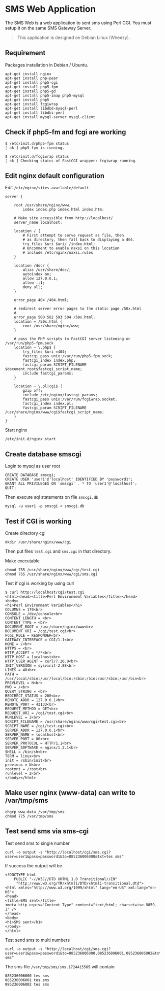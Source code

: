 
# SMS Web Application

The SMS Web is a web application to sent sms using Perl CGI. You must setup it on the same SMS Gateway Server.

>This application is designed on Debian Linux (Wheezy).

## Requirement

Packages installation in Debian / Ubuntu.

```
apt-get install nginx
apt-get install php-pear
apt-get install php5-cgi
apt-get install php5-fpm
apt-get install php5-gd
apt-get install php5-imap php5-mysql
apt-get install php5
apt-get install fcgiwrap
apt-get install libdbd-mysql-perl
apt-get install libdbi-perl
apt-get install mysql-server mysql-client
```

## Check if php5-fm and fcgi are working

```
$ /etc/init.d/php5-fpm status
[ ok ] php5-fpm is running.

$ /etc/init.d/fcgiwrap status
[ ok ] Checking status of FastCGI wrapper: fcgiwrap running.
```

## Edit nginx default configuration

Edit `/etc/nginx/sites-available/default`

```
server {

	root /usr/share/nginx/www;
        index index.php index.html index.htm;

	# Make site accessible from http://localhost/
	server_name localhost;

	location / {
		# First attempt to serve request as file, then
		# as directory, then fall back to displaying a 404.
		try_files $uri $uri/ /index.html;
		# Uncomment to enable naxsi on this location
		# include /etc/nginx/naxsi.rules
	}

	location /doc/ {
		alias /usr/share/doc/;
		autoindex on;
		allow 127.0.0.1;
		allow ::1;
		deny all;
	}

	error_page 404 /404.html;

	# redirect server error pages to the static page /50x.html
	#
	error_page 500 502 503 504 /50x.html;
	location = /50x.html {
		root /usr/share/nginx/www;
	}

    # pass the PHP scripts to FastCGI server listening on /var/run/php5-fpm.sock
    location ~ \.php$ {
        try_files $uri =404;
        fastcgi_pass unix:/var/run/php5-fpm.sock;
        fastcgi_index index.php;
        fastcgi_param SCRIPT_FILENAME $document_root$fastcgi_script_name;
        include fastcgi_params;
    }

    location ~ \.pl|cgi$ {
        gzip off;
        include /etc/nginx/fastcgi_params;
        fastcgi_pass unix:/var/run/fcgiwrap.socket;
        fastcgi_index index.pl;
        fastcgi_param SCRIPT_FILENAME /usr/share/nginx/www/cgi$fastcgi_script_name;
    }
}
```

Start nginx

```
/etc/init.d/nginx start
```

## Create database smscgi

Login to mysql as user root

```
CREATE DATABASE smscgi;
CREATE USER 'user1'@'localhost' IDENTIFIED BY 'password1';
GRANT ALL PRIVILEGES ON `smscgi` . * TO 'user1'@'localhost';
QUIT;
```

Then execute sql statements on file `smscgi.db`

```
mysql -u user1 -p smscgi < smscgi.db
```

## Test if CGI is working

Create directory cgi

```
mkdir /usr/share/nginx/www/cgi
```

Then put files `test.cgi` and `sms.cgi` in that directory.

Make executable

```
chmod 755 /usr/share/nginx/www/cgi/test.cgi
chmod 755 /usr/share/nginx/www/cgi/sms.cgi
```

Test if cgi is working by using curl

```
$ curl http://localhost/cgi/test.cgi
<html><head><title>Perl Environment Variables</title></head>
<body>
<h1>Perl Environment Variables</h1>
COLUMNS = 170<br>
CONSOLE = /dev/console<br>
CONTENT_LENGTH = <br>
CONTENT_TYPE = <br>
DOCUMENT_ROOT = /usr/share/nginx/www<br>
DOCUMENT_URI = /cgi/test.cgi<br>
FCGI_ROLE = RESPONDER<br>
GATEWAY_INTERFACE = CGI/1.1<br>
HOME = /<br>
HTTPS = <br>
HTTP_ACCEPT = */*<br>
HTTP_HOST = localhost<br>
HTTP_USER_AGENT = curl/7.26.0<br>
INIT_VERSION = sysvinit-2.88<br>
LINES = 48<br>
PATH = /usr/local/sbin:/usr/local/bin:/sbin:/bin:/usr/sbin:/usr/bin<br>
PREVLEVEL = N<br>
PWD = /<br>
QUERY_STRING = <br>
REDIRECT_STATUS = 200<br>
REMOTE_ADDR = 127.0.0.1<br>
REMOTE_PORT = 43133<br>
REQUEST_METHOD = GET<br>
REQUEST_URI = /cgi/test.cgi<br>
RUNLEVEL = 2<br>
SCRIPT_FILENAME = /usr/share/nginx/www/cgi/test.cgi<br>
SCRIPT_NAME = /cgi/test.cgi<br>
SERVER_ADDR = 127.0.0.1<br>
SERVER_NAME = localhost<br>
SERVER_PORT = 80<br>
SERVER_PROTOCOL = HTTP/1.1<br>
SERVER_SOFTWARE = nginx/1.2.1<br>
SHELL = /bin/sh<br>
TERM = linux<br>
init = /sbin/init<br>
previous = N<br>
rootmnt = /root<br>
runlevel = 2<br>
</body></html>
```

## Make user nginx (www-data) can write to /var/tmp/sms

```
chgrp www-data /var/tmp/sms
chmod 775 /var/tmp/sms
```

## Test send sms via sms-cgi

Test send sms to single number

```
curl -o output -s "http://localhost/cgi/sms.cgi?user=user1&pass=password1&to=085236006000&txt=tes sms"
```

If success the output will be

```
<!DOCTYPE html
	PUBLIC "-//W3C//DTD XHTML 1.0 Transitional//EN"
	 "http://www.w3.org/TR/xhtml1/DTD/xhtml1-transitional.dtd">
<html xmlns="http://www.w3.org/1999/xhtml" lang="en-US" xml:lang="en-US">
<head>
<title>SMS sent</title>
<meta http-equiv="Content-Type" content="text/html; charset=iso-8859-1" />
</head>
<body>
<h1>SMS sent</h1>
</body>
</html>
```

Test send sms to multi numbers

```
curl -o output -s "http://localhost/cgi/sms.cgi?user=user1&pass=password1&to=085236006000,085236006001,085236006002&txt=tes sms"
```

The sms file `/var/tmp/sms/sms.1724415565` will contain

```
085236006000 tes sms
085236006001 tes sms
085236006002 tes sms
```






